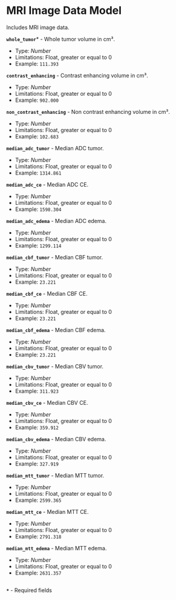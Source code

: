 # MRI Image Data Model
Includes MRI image data.

**`whole_tumor`*** - Whole tumor volume in cm³.
- Type: _Number_
- Limitations: Float, greater or equal to 0
- Example: `111.393`

**`contrast_enhancing`** - Contrast enhancing volume in cm³.
- Type: _Number_
- Limitations: Float, greater or equal to 0
- Example: `902.000`

**`non_contrast_enhancing`** - Non contrast enhancing volume in cm³.
- Type: _Number_
- Limitations: Float, greater or equal to 0
- Example: `102.683`

**`median_adc_tumor`** - Median ADC tumor.
- Type: _Number_
- Limitations: Float, greater or equal to 0
- Example: `1314.861`

**`median_adc_ce`** - Median ADC CE.
- Type: _Number_
- Limitations: Float, greater or equal to 0
- Example: `1598.304`

**`median_adc_edema`** - Median ADC edema.
- Type: _Number_
- Limitations: Float, greater or equal to 0
- Example: `1299.114`

**`median_cbf_tumor`** - Median CBF tumor.
- Type: _Number_
- Limitations: Float, greater or equal to 0
- Example: `23.221`

**`median_cbf_ce`** - Median CBF CE.
- Type: _Number_
- Limitations: Float, greater or equal to 0
- Example: `23.221`

**`median_cbf_edema`** - Median CBF edema.
- Type: _Number_
- Limitations: Float, greater or equal to 0
- Example: `23.221`

**`median_cbv_tumor`** - Median CBV tumor.
- Type: _Number_
- Limitations: Float, greater or equal to 0
- Example: `311.923`

**`median_cbv_ce`** - Median CBV CE.
- Type: _Number_
- Limitations: Float, greater or equal to 0
- Example: `359.912`

**`median_cbv_edema`** - Median CBV edema.
- Type: _Number_
- Limitations: Float, greater or equal to 0
- Example: `327.919`

**`median_mtt_tumor`** - Median MTT tumor.
- Type: _Number_
- Limitations: Float, greater or equal to 0
- Example: `2599.365`

**`median_mtt_ce`** - Median MTT CE.
- Type: _Number_
- Limitations: Float, greater or equal to 0
- Example: `2791.318`

**`median_mtt_edema`** - Median MTT edema.
- Type: _Number_
- Limitations: Float, greater or equal to 0
- Example: `2631.357`

##
**`*`** - Required fields
